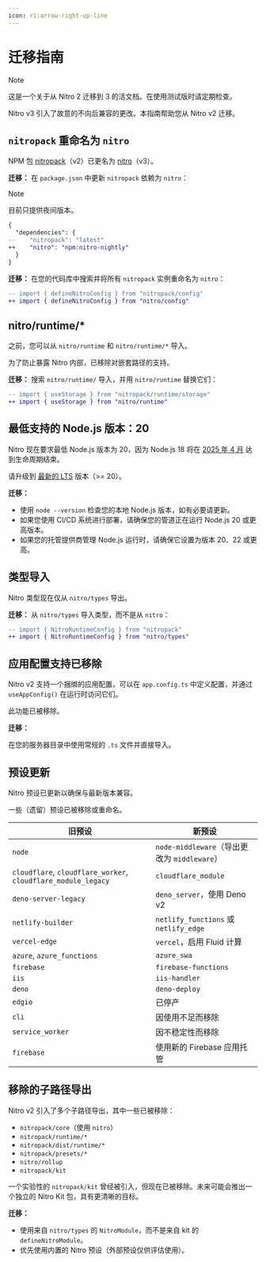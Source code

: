 ```yaml
---
icon: ri:arrow-right-up-line
---
```


# 迁移指南

> [!NOTE]
> 这是一个关于从 Nitro 2 迁移到 3 的活文档。在使用测试版时请定期检查。

Nitro v3 引入了故意的不向后兼容的更改。本指南帮助您从 Nitro v2 迁移。

## `nitropack` 重命名为 `nitro`

NPM 包 [nitropack](https://www.npmjs.com/package/nitropack)（v2）已更名为 [nitro](https://www.npmjs.com/package/nitro)（v3）。

**迁移：** 在 `package.json` 中更新 `nitropack` 依赖为 `nitro`：

> [!NOTE]
> 目前只提供夜间版本。

```diff [nightly channel]
{
  "dependencies": {
--    "nitropack": "latest"
++    "nitro": "npm:nitro-nightly"
  }
}
```

**迁移：** 在您的代码库中搜索并将所有 `nitropack` 实例重命名为 `nitro`：

```diff
-- import { defineNitroConfig } from "nitropack/config"
++ import { defineNitroConfig } from "nitro/config"
```

## nitro/runtime/*

之前，您可以从 `nitro/runtime` 和 `nitro/runtime/*` 导入。

为了防止暴露 Nitro 内部，已移除对嵌套路径的支持。

**迁移：** 搜索 `nitro/runtime/` 导入，并用 `nitro/runtime` 替换它们：

```diff
-- import { useStorage } from "nitropack/runtime/storage"
++ import { useStorage } from "nitro/runtime"
```

## 最低支持的 Node.js 版本：20

Nitro 现在要求最低 Node.js 版本为 20，因为 Node.js 18 将在 [2025 年 4 月](https://nodejs.org/en/about/previous-releases) 达到生命周期结束。

请升级到 [最新的 LTS](https://nodejs.org/en/download) 版本（>= 20）。

**迁移：**

- 使用 `node --version` 检查您的本地 Node.js 版本，如有必要请更新。
- 如果您使用 CI/CD 系统进行部署，请确保您的管道正在运行 Node.js 20 或更高版本。
- 如果您的托管提供商管理 Node.js 运行时，请确保它设置为版本 20、22 或更高。

## 类型导入

Nitro 类型现在仅从 `nitro/types` 导出。

**迁移：** 从 `nitro/types` 导入类型，而不是从 `nitro`：

```diff
-- import { NitroRuntimeConfig } from "nitropack"
++ import { NitroRuntimeConfig } from "nitro/types"
```

## 应用配置支持已移除

Nitro v2 支持一个捆绑的应用配置，可以在 `app.config.ts` 中定义配置，并通过 `useAppConfig()` 在运行时访问它们。

此功能已被移除。

**迁移：**

在您的服务器目录中使用常规的 `.ts` 文件并直接导入。

## 预设更新

Nitro 预设已更新以确保与最新版本兼容。

一些（遗留）预设已被移除或重命名。

| 旧预设                       | 新预设                          |
|------------------------------|-------------------------------|
| `node`                       | `node-middleware`（导出更改为 `middleware`） |
| `cloudflare`, `cloudflare_worker`, `cloudflare_module_legacy` | `cloudflare_module`           |
| `deno-server-legacy`         | `deno_server`，使用 Deno v2    |
| `netlify-builder`            | `netlify_functions` 或 `netlify_edge` |
| `vercel-edge`                | `vercel`，启用 Fluid 计算      |
| `azure`, `azure_functions`   | `azure_swa`                   |
| `firebase`                   | `firebase-functions`          |
| `iis`                        | `iis-handler`                 |
| `deno`                       | `deno-deploy`                 |
| `edgio`                      | 已停产     |
| `cli`                        | 因使用不足而移除             |
| `service_worker`             | 因不稳定性而移除             |
| `firebase`                   | 使用新的 Firebase 应用托管    |

## 移除的子路径导出

Nitro v2 引入了多个子路径导出，其中一些已被移除：

- `nitropack/core`（使用 `nitro`）
- `nitropack/runtime/*`
- `nitropack/dist/runtime/*`
- `nitropack/presets/*`
- `nitro/rollup`
- `nitropack/kit`

一个实验性的 `nitropack/kit` 曾经被引入，但现在已被移除。未来可能会推出一个独立的 Nitro Kit 包，具有更清晰的目标。

**迁移：**

- 使用来自 `nitro/types` 的 `NitroModule`，而不是来自 kit 的 `defineNitroModule`。
- 优先使用内置的 Nitro 预设（外部预设仅供评估使用）。